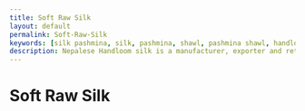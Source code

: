 ```yaml
---
title: Soft Raw Silk
layout: default
permalink: Soft-Raw-Silk
keywords: [silk pashmina, silk, pashmina, shawl, pashmina shawl, handloom, baby pashmina, 100 cashmere, nepal cashmere, pure pashmina, soft raw silk, thamel, kathmandu, nepal, showroom, quality, hand made pashmina, special gift, gift, Mountain goat, stole, wrap, blanket, tie, poncho, silk shirt, print pashmina, embriodery pashmina, cashmere sweaters]
description: Nepalese Handloom silk is a manufacturer, exporter and retailer of Genuine Handmade Pashmina and Soft Raw Silk fabrics since 1985. Our showroom is at Thamel tourist hub center in Kathmandu, Nepal. 
---
```


# Soft Raw Silk

